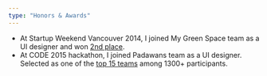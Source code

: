 ```yaml
---
type: "Honors & Awards"
---
```


* At Startup Weekend Vancouver 2014, I joined My Green Space team as a UI designer and won <a href="https://medium.com/@mygreenspace/my-green-space-wins-2nd-place-in-startup-weekend-vancouver-2014-b76be7550f28" target="_blank">2nd place</a>.
* At CODE 2015 hackathon, I joined Padawans team as a UI designer. Selected as one of the <a href="https://www.canadianopendataexperience.ca/top15/" target="_blank">top 15 teams</a> among 1300+ participants.
